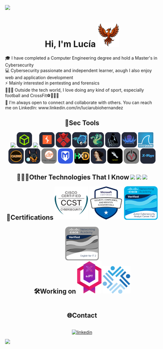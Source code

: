 <!--DIVISOR-->
<img src="https://user-images.githubusercontent.com/73097560/115834477-dbab4500-a447-11eb-908a-139a6edaec5c.gif">

<!--TITULO-->
<div id="user-content-toc" align="center">
    <h1 style="display: inline-block">Hi, I'm Lucía <img src="assets/f.png" alt="Caine" width="70" /></h1>
</div>
    <div>🎓   I have completed a Computer Engineering degree and hold a Master's in Cybersecurity </div>
    <div>💻   Cybersecurity passionate and independent learner, aough I also enjoy web and application development</div>
    <div>⚡   Mainly interested in pentesting and forensics
    <div>🏃🏻‍♀️   Outside the tech world, I love doing any kind of sport, especially football and CrossFit⚽🏋🏻‍♀️</div>
    <div>💬   I'm always open to connect and collaborate with others. You can reach me on LinkedIn: www.linkedin.com/in/luciarubiohernandez</div>



<!--CIBERSEGURIDAD-->
<div id="user-content-toc" align="center">
    <h2 style="display: inline-block">👾Sec Tools</h2>
</div>
<!--Pentesting-->
<div align="center">
  <img src="https://skillicons.dev/icons?i=kali&perline=14" />
  <img src="assets/HTB.png" alt="HTB" width="50" />
  <img src="https://skillicons.dev/icons?i=bash&perline=14" />
  <img src="assets/Burp.png" alt="Burp" width="50" />
  <img src="assets/EvilWinRM.png" alt="EvilWinRM" width="50" />
  <img src="assets/GoBuster.png" alt="GoBuster" width="50" />
  <img src="assets/Hydra.png" alt="Hydra" width="50" />
  <img src="assets/John.png" alt="John" width="50" />
  <img src="assets/Wfuzz.png" alt="Wfuzz" width="50" />
  <img src="assets/Wireshark.png" alt="Wireshark" width="50" />
</div>
<!--Forensics-->
<div align="center">
  <img src="assets/Caine.png" alt="Caine" width="50" />
  <img src="assets/Autopsy.png" alt="Autopsy" width="50" />  
  <img src="assets/FTK.png" alt="FTKimager" width="50" />
  <img src="assets/Metasploit.png" alt="Metasploit" width="50" />
  <img src="assets/HxD.png" alt="HxD" width="50" />  
  <img src="assets/IDA.png" alt="IDA" width="50" />
  <img src="assets/RegRipper.png" alt="RegRipper" width="50" />
  <img src="assets/Volatility.png" alt="Volatility" width="50" />  
  <img src="assets/X-Ways.png" alt="X-Ways" width="50" />
</div>



<!--OTRAS TECNGOLOGÍAS-->
<div id="user-content-toc" align="center">
    <h2 style="display: inline-block">👩🏽‍💻Other Technologies That I Know</h2>
    <img src="https://skillicons.dev/icons?i=vue,py,c,cs,css,java,html,dotnet,nodejs&perline=14" />
    <img src="https://skillicons.dev/icons?i=linux,debian,ubuntu,windows,mysql,mongodb&perline=14" />
    <img src="https://skillicons.dev/icons?i=figma,eclipse,github,notion,obsidian,postman,vim,visualstudio,vscode&perline=14" />
</div>



<!--CERTIFICACIONES-->
<div id="user-content-toc" align="center">
    <h2 style="display: inline-block">🏅Certifications</h2>
    <img src="assets/cerT_CCST.png" alt="ccst" width="110" />
    <img src="assets/cert_Microsoft.png" alt="sc900" width="110" />
    <img src="assets/cert_CyberJun_cisco.png" alt="cyberjunior" width="110" />
    <img src="assets/cert_EngForIT_cisco.png" alt="engforit" width="110" />
</div>

<!--WORKING ON-->
<div id="user-content-toc" align="center">
  <h2 style="display: inline-block">🛠️Working on</h2>
  <img src="assets/cert_ejpt.svg" alt="ejpt" width="80"> 
  <img src="assets/Angeles.png" alt="Angeles" width="90"> 
</div>


<!-- CONTACTO -->
<div id="user-content-toc" align="center">
    <h2 style="display: inline-block">🌐Contact</h2>
</div>

<!--Icons and Links-->
<p align="center">
    <a href="https://www.linkedin.com/in/luciarubiohernandez/" target="blank"><img align="center" src="https://user-images.githubusercontent.com/88904952/234979284-68c11d7f-1acc-4f0c-ac78-044e1037d7b0.png" alt="linkedin" height="50" width="50" /></a>
</p>



<!--Divisor-->
<img src="https://user-images.githubusercontent.com/73097560/115834477-dbab4500-a447-11eb-908a-139a6edaec5c.gif">

